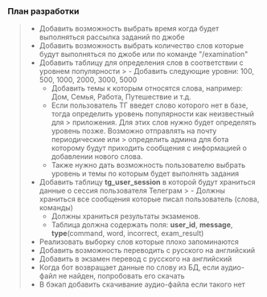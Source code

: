### План разработки

> - Добавить возможность выбрать время когда будет выполняться рассылка заданий по джобе
> - Добавить возможность выбрать количество слов которые будут выполняться по джобе или по команде "/examination"
> - Добавить таблицу для определения слов в соответствии с уровнем популярности
    >   - Добавить следующие уровни: 100, 500, 1000, 2000, 3000, 5000
>   - Добавить темы к которым относятся слова, например: Дом, Семья, Работа, Путешествие и т.д.
>   - Если пользователь ТГ введет слово которого нет в базе, тогда определить уровень популярности как неизвестный для
      > приложения. Для этих слов нужно будет определять уровень позже. Возможно отправлять на почту периодические или
      > определить админа для бота которому будут приходить сообщения с информацией о добавлении нового слова.
>   - Также нужно дать возможность пользователю выбрать уровень и темы по которым будет выполнять задания
> - Добавить таблицу **tg_user_session** в которой будут храниться данные о сессия пользователя Телеграм
    >   - Должны храниться все сообщения которые писал пользователь (слова, команды)
>   - Должны храниться результаты экзаменов.
>   - Таблица должна содержать поля: **user_id**, **message**, **type**(command, word, incorrect, exam_result)
> - Реализовать выборку слов которые плохо запоминаются
> - Добавить возможность переводить с русского на английский
> - Добавить в экзамен перевод с русского на английский
> - Когда бот возвращает данные по слову из БД, если аудио-файл не найден, попробовать его скачать
> - В бэкап добавить скачивание аудио-файла если такого нет